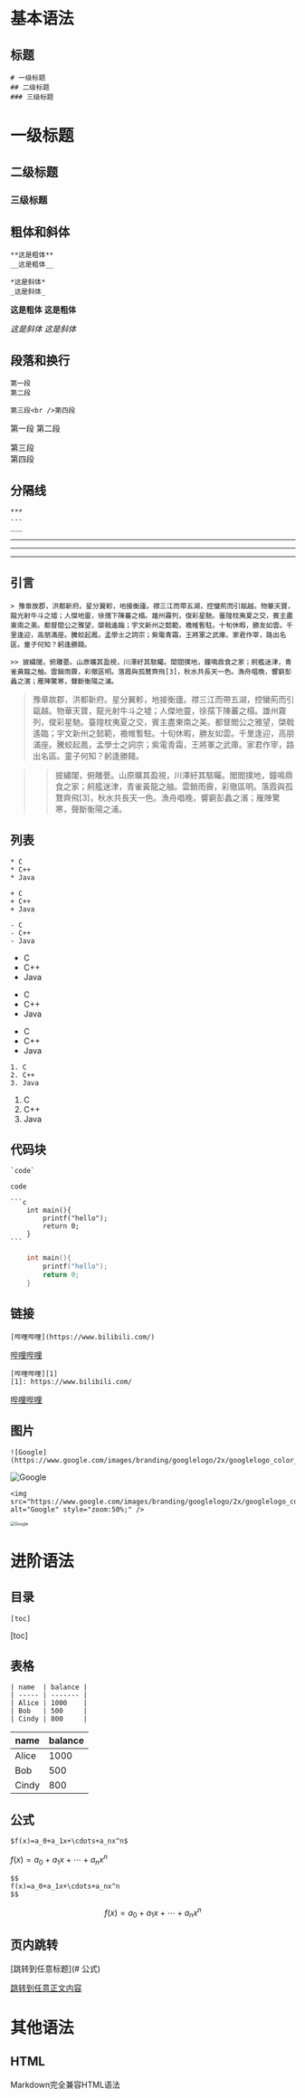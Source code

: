 # 基本语法

## **标题**

```
# 一级标题
## 二级标题
### 三级标题
```

# 一级标题
## 二级标题
### 三级标题



## **粗体和斜体**

```
**这是粗体**
__这是粗体__

*这是斜体*
_这是斜体_
```

**这是粗体**
__这是粗体__

*这是斜体*
_这是斜体_



## **段落和换行**

```
第一段
第二段

第三段<br />第四段
```

第一段
第二段

第三段<br />第四段



## **分隔线**

```
***
---
___
```
***
---
___



## **引言**

```
> 豫章故郡，洪都新府。星分翼軫，地接衡廬。襟三江而帶五湖，控蠻荊而引甌越。物華天寶，龍光射牛斗之墟；人傑地靈，徐孺下陳蕃之榻。雄州霧列，俊彩星馳。臺隍枕夷夏之交，賓主盡東南之美。都督閻公之雅望，棨戟遙臨；宇文新州之懿範，襜帷暫駐。十旬休暇，勝友如雲。千里逢迎，高朋滿座。騰蛟起鳳，孟學士之詞宗；紫電青霜，王將軍之武庫。家君作宰，路出名區。童子何知？躬逢勝餞。

>> 披繡闥，俯雕甍。山原曠其盈視，川澤紆其駭矚。閭閻撲地，鐘鳴鼎食之家；舸艦迷津，青雀黃龍之舳。雲銷雨霽，彩徹區明。落霞與孤鶩齊飛[3]，秋水共長天一色。漁舟唱晚，響窮彭蠡之濱；雁陣驚寒，聲斷衡陽之浦。
```

> 豫章故郡，洪都新府。星分翼軫，地接衡廬。襟三江而帶五湖，控蠻荊而引甌越。物華天寶，龍光射牛斗之墟；人傑地靈，徐孺下陳蕃之榻。雄州霧列，俊彩星馳。臺隍枕夷夏之交，賓主盡東南之美。都督閻公之雅望，棨戟遙臨；宇文新州之懿範，襜帷暫駐。十旬休暇，勝友如雲。千里逢迎，高朋滿座。騰蛟起鳳，孟學士之詞宗；紫電青霜，王將軍之武庫。家君作宰，路出名區。童子何知？躬逢勝餞。

>> 披繡闥，俯雕甍。山原曠其盈視，川澤紆其駭矚。閭閻撲地，鐘鳴鼎食之家；舸艦迷津，青雀黃龍之舳。雲銷雨霽，彩徹區明。落霞與孤鶩齊飛[3]，秋水共長天一色。漁舟唱晚，響窮彭蠡之濱；雁陣驚寒，聲斷衡陽之浦。



## **列表**

```
* C
* C++
* Java

+ C
+ C++
+ Java

- C
- C++
- Java
```

* C
* C++
* Java



+ C
+ C++
+ Java



- C
- C++
- Java



```
1. C
2. C++
3. Java
```

1. C
2. C++
3. Java



## **代码块**

```
`code`
```

`code`



```
​```c
	int main(){
		printf("hello");
		return 0;
	}
​```
```

```c
	int main(){
		printf("hello");
		return 0;
	}
```



## **链接**

```
[哔哩哔哩](https://www.bilibili.com/)
```

[哔哩哔哩](https://www.bilibili.com/)



```
[哔哩哔哩][1]
[1]: https://www.bilibili.com/
```

[哔哩哔哩][1]

[1]: https://www.bilibili.com/



## **图片**

```
![Google](https://www.google.com/images/branding/googlelogo/2x/googlelogo_color_272x92dp.png)
```

![Google](https://www.google.com/images/branding/googlelogo/2x/googlelogo_color_272x92dp.png)

```
<img src="https://www.google.com/images/branding/googlelogo/2x/googlelogo_color_272x92dp.png" alt="Google" style="zoom:50%;" />
```

<img src="https://www.google.com/images/branding/googlelogo/2x/googlelogo_color_272x92dp.png" alt="Google" style="zoom:50%;" />



# 进阶语法

## **目录**

```
[toc]
```

[toc]

## **表格**

```
| name  | balance |
| ----- | ------- |
| Alice | 1000    |
| Bob   | 500     |
| Cindy | 800     |
```

| name  | balance |
| ----- | ------- |
| Alice | 1000    |
| Bob   | 500     |
| Cindy | 800     |



## **公式**

```
$f(x)=a_0+a_1x+\cdots+a_nx^n$
```

<a name="equation1">$f(x)=a_0+a_1x+\cdots+a_nx^n$</a>



```
$$
f(x)=a_0+a_1x+\cdots+a_nx^n
$$
```

$$
f(x)=a_0+a_1x+\cdots+a_nx^n
$$



## 页内跳转

[跳转到任意标题](# 公式)

[跳转到任意正文内容](#equation1)



# 其他语法

## **HTML**

Markdown完全兼容HTML语法